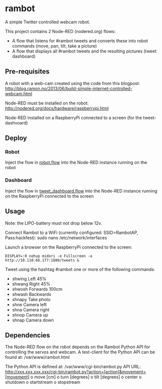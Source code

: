 # rambot 

A simple Twitter controlled webcam robot.

This project contains 2 Node-RED (nodered.org) flows:
* A flow that listens for #rambot tweets and converts these into robot commands (move, pan, tilt, take a picture)
* A flow that displays all #rambot tweets and the resulting pictures (tweet dashboard)

## Pre-requisites
A robot with a web-cam created using the code from this blogpost:
http://blog.ramon.no/2013/06/build-simple-internet-controlled-webcam.html

Node-RED must be installed on the robot:
http://nodered.org/docs/hardware/raspberrypi.html

Node-RED installed on a RaspberryPi connected to a screen (for the tweet-dashvoard)

## Deploy
### Robot
Inject the flow in [robot.flow](robot.flow) into the Node-RED instance running on the robot

### Dashboard
Inject the flow in [tweet_dashboard.flow](tweet_dashboard.flow) into the Node-RED instance running on the RaspberryPi connected to the screen

## Usage

Note: the LIPO-battery must not drop below 12v.

Connect Rambot to a WiFi (currently configured: SSID=RambotAP, Pass:hackfest): sudo nano /etc/network/interfaces

Launch a browser on the RaspberryPi connected to the screen: 
```
DISPLAY=:0 nohup midori -e Fullscreen -a http://10.110.66.177:1880/tweets &
```

Tweet using the hashtag #rambot one or more of the following commands:
* shwing	Left 45%
* shwang	Right 45%
* shwosh	Forwards 100cm
* shwash	Backwards
* shnapy	Take photo
* shne	Camera left
* shna	Camera right
* shnop	Camera up
* shnap	Camera down

## Dependencies
The Node-RED flow on the robot depends on the Rambot Python API for controlling the servos and webcam.
A test-client for the Python API can be found at: /var/www/rambot.html

The Python API is defined at: /var/www/cgi-bin/rambot.py
API URL: http://xxx.xxx.xxx.xxx/cgi-bin/rambot.py?action=[action]&movement=[movement] 
o	move [cm]
o	turn [degrees]
o	tilt [degrees]
o	center
o	shutdown
o	startstream
o	stopstream
